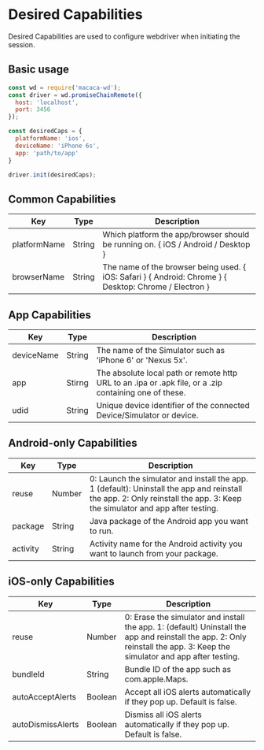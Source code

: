 # Desired Capabilities

Desired Capabilities are used to configure webdriver when initiating the session.

## Basic usage

```javascript
const wd = require('macaca-wd');
const driver = wd.promiseChainRemote({
  host: 'localhost',
  port: 3456
});

const desiredCaps = {
  platformName: 'ios',
  deviceName: 'iPhone 6s',
  app: 'path/to/app'
}

driver.init(desiredCaps);
```

## Common Capabilities

| Key     | Type                                  | Description    |
| ---------- | ---------------------------------------- | --------- |
| platformName | String | Which platform the app/browser should be running on. { iOS / Android / Desktop } |
| browserName | String | The name of the browser being used. { iOS: Safari } { Android: Chrome } { Desktop: Chrome / Electron } |

## App Capabilities

| Key     | Type                                  | Description    |
| ---------- | ---------------------------------------- | --------- |
| deviceName | String | The name of the Simulator such as 'iPhone 6' or 'Nexus 5x'. |
| app | Stirng | The absolute local path or remote http URL to an .ipa or .apk file, or a .zip containing one of these. |
| udid | String | Unique device identifier of the connected Device/Simulator or  device. |

## Android-only Capabilities

| Key     | Type                                  | Description    |
| ---------- | ---------------------------------------- | --------- |
| reuse | Number | 0: Launch the simulator and install the app. 1 (default): Uninstall the app and reinstall the app. 2: Only reinstall the app. 3: Keep the simulator and app after testing. |
| package | String | Java package of the Android app you want to run. |
| activity | String | Activity name for the Android activity you want to launch from your package. |

## iOS-only Capabilities

| Key     | Type                                  | Description    |
| ---------- | ---------------------------------------- | --------- |
| reuse | Number | 0: Erase the simulator and install the app. 1: (default) Uninstall the app and reinstall the app. 2: Only reinstall the app. 3: Keep the simulator and app after testing. |
| bundleId | String | Bundle ID of the app such as com.apple.Maps.|
| autoAcceptAlerts | Boolean | Accept all iOS alerts automatically if they pop up. Default is false. |
| autoDismissAlerts | Boolean | Dismiss all iOS alerts automatically if they pop up. Default is false.|
